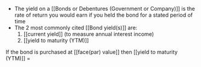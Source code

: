 - The yield on a [[Bonds or Debentures (Government or Company)]] is the rate of return you would earn if you held the bond for a stated period of time
- The 2 most commonly cited [[Bond yield(s)]] are:
	1. [[current yield]] (to measure annual interest income)
	2. [[yield to maturity (YTM)]]

If the bond is purchased at [[face(par) value]] then [[yield to maturity (YTM)]] =